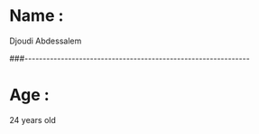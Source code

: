 # Name : 

Djoudi Abdessalem 

###--------------------------------------------------------------

# Age :

24 years old
